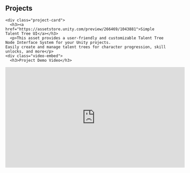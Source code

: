 
<div class="portfolio-grid">
  <div class="portfolio-section">
    <h2>Projects</h2>
    
    <div class="project-card">
      <h3><a href="https://assetstore.unity.com/preview/266469/1043881">Simple Talent Tree UI</a></h3>
      <p>This asset provides a user-friendly and customizable Talent Tree Node Interface System for your Unity projects.
	Easily create and manage talent trees for character progression, skill unlocks, and more</p>
    <div class="video-embed">
      <h3>Project Demo Video</h3>
<iframe width="560" height="315" src="https://www.youtube.com/embed/I4Ycuvbo_0Q?si=ku0plq9u1saRWtaL" title="YouTube video player" frameborder="0" allow="accelerometer; autoplay; clipboard-write; encrypted-media; gyroscope; picture-in-picture; web-share" referrerpolicy="strict-origin-when-cross-origin" allowfullscreen></iframe>
    </div>
    </div>
  
</div>